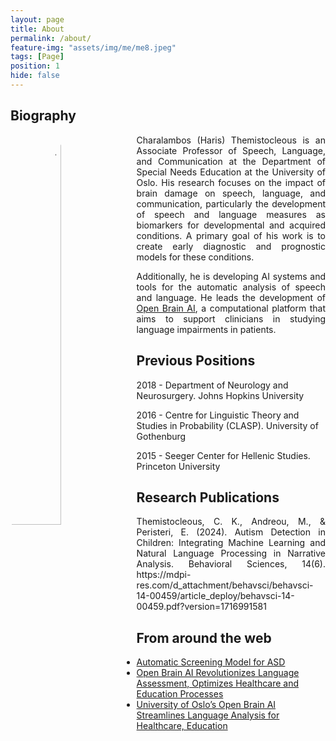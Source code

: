 ```yaml
---
layout: page
title: About
permalink: /about/
feature-img: "assets/img/me/me8.jpeg"
tags: [Page]
position: 1
hide: false
---
```

## Biography

<img style="width: 40%; float: left;border-radius:80%" src="{{base.url}}/assets/img/me/me10.jpeg" alt=" HarisThemistocleous">


<p style="text-align:justify">Charalambos (Haris) Themistocleous is an Associate Professor of Speech, Language, and Communication at the Department of Special Needs Education at the University of Oslo. His research focuses on the impact of brain damage on speech, language, and communication, particularly the development of speech and language measures as biomarkers for developmental and acquired conditions. A primary goal of his work is to create early diagnostic and prognostic models for these conditions.</p>

<p style="text-align:justify">Additionally, he is developing AI systems and tools for the automatic analysis of speech and language. He leads the development of <a href="http://openbrainai.com">Open Brain AI</a>, a computational platform that aims to support clinicians in studying language impairments in patients.</p>
 
## Previous Positions

2018 - Department of Neurology and Neurosurgery. Johns Hopkins University

2016 - Centre for Linguistic Theory and Studies in Probability (CLASP). University of Gothenburg

2015 - Seeger Center for Hellenic Studies. Princeton University

## Research Publications
<p style="text-align:justify">Themistocleous, C. K., Andreou, M., & Peristeri, E. (2024). Autism Detection in Children: Integrating Machine Learning and Natural Language Processing in Narrative Analysis. Behavioral Sciences, 14(6). https://mdpi-res.com/d_attachment/behavsci/behavsci-14-00459/article_deploy/behavsci-14-00459.pdf?version=1716991581</p>

## From around the web
- [Automatic Screening Model for ASD](https://www.uv.uio.no/isp/forskning/publikasjoner/nye-publikasjoner/autism-detection-in-children-integrating-machine-l.html)
- [Open Brain AI Revolutionizes Language Assessment, Optimizes Healthcare and Education Processes](https://quantumzeitgeist.com/open-brain-ai-revolutionizes-language-assessment-optimizes-healthcare-and-education-processes/)
- [University of Oslo’s Open Brain AI Streamlines Language Analysis for Healthcare, Education](https://baserealitytech.com/university-of-oslos-open-brain-ai-streamlines-language-analysis-for-healthcare-education/)

